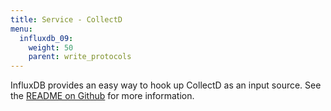 ```yaml
---
title: Service - CollectD
menu:
  influxdb_09:
    weight: 50
    parent: write_protocols
---
```


InfluxDB provides an easy way to hook up CollectD as an input source. See the [README on Github](https://github.com/influxdb/influxdb/blob/master/services/collectd/README.md) for more information.
